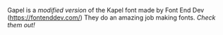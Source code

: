 Gapel is a *modified version* of the Kapel font made by Font End Dev (https://fontenddev.com/)
They do an amazing job making fonts. *Check them out!*